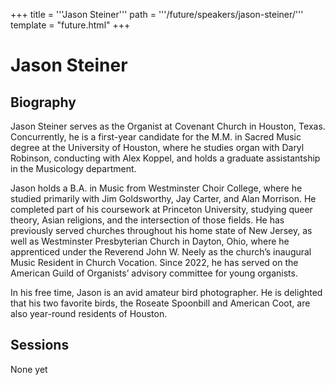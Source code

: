 +++
title = '''Jason Steiner'''
path = '''/future/speakers/jason-steiner/'''
template = "future.html"
+++

<h1>Jason Steiner</h1>
<h2>Biography</h2>
<p>Jason Steiner serves as the Organist at Covenant Church in Houston, Texas. Concurrently, he is a first-year candidate for the M.M. in Sacred Music degree at the University of Houston, where he studies organ with Daryl Robinson, conducting with Alex Koppel, and holds a graduate assistantship in the Musicology department. 
 
Jason holds a B.A. in Music from Westminster Choir College, where he studied primarily with Jim Goldsworthy, Jay Carter, and Alan Morrison. He completed part of his coursework at Princeton University, studying queer theory, Asian religions, and the intersection of those fields. He has previously served churches throughout his home state of New Jersey, as well as Westminster Presbyterian Church in Dayton, Ohio, where he apprenticed under the Reverend John W. Neely as the church’s inaugural Music Resident in Church Vocation. Since 2022, he has served on the American Guild of Organists’ advisory committee for young organists.

In his free time, Jason is an avid amateur bird photographer. He is delighted that his two favorite birds, the Roseate Spoonbill and American Coot, are also year-round residents of Houston.</p>
<h2>Sessions</h2>
<p>None yet</p>


